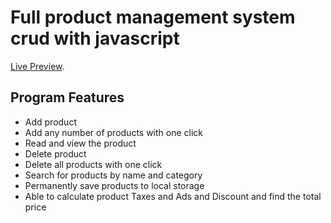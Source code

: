 # Full product management system crud with javascript

 [Live Preview](https://simple-crud-system.vercel.app/).

## Program Features

  * Add product
  * Add any number of products with one click
  * Read and view the product
  * Delete product
  * Delete all products with one click
  * Search for products by name and category
  * Permanently save products to local storage
  * Able to calculate product Taxes and Ads and Discount and find the total price
